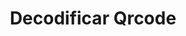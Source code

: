 ---
title: Decodificar Qrcode
api:
  file: readme-hml-baas.json
  operationId: get_v1-pix-qrcode-decode
hidden: false
---